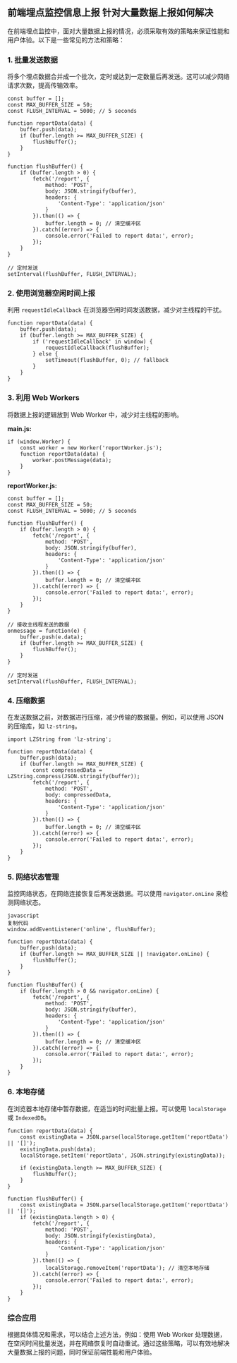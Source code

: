 ##  前端埋点监控信息上报 针对大量数据上报如何解决





在前端埋点监控中，面对大量数据上报的情况，必须采取有效的策略来保证性能和用户体验。以下是一些常见的方法和策略：

### 1. 批量发送数据

将多个埋点数据合并成一个批次，定时或达到一定数量后再发送。这可以减少网络请求次数，提高传输效率。

```
const buffer = [];
const MAX_BUFFER_SIZE = 50;
const FLUSH_INTERVAL = 5000; // 5 seconds

function reportData(data) {
    buffer.push(data);
    if (buffer.length >= MAX_BUFFER_SIZE) {
        flushBuffer();
    }
}

function flushBuffer() {
    if (buffer.length > 0) {
        fetch('/report', {
            method: 'POST',
            body: JSON.stringify(buffer),
            headers: {
                'Content-Type': 'application/json'
            }
        }).then(() => {
            buffer.length = 0; // 清空缓冲区
        }).catch((error) => {
            console.error('Failed to report data:', error);
        });
    }
}

// 定时发送
setInterval(flushBuffer, FLUSH_INTERVAL);
```

### 2. 使用浏览器空闲时间上报

利用 `requestIdleCallback` 在浏览器空闲时间发送数据，减少对主线程的干扰。

```
function reportData(data) {
    buffer.push(data);
    if (buffer.length >= MAX_BUFFER_SIZE) {
        if ('requestIdleCallback' in window) {
            requestIdleCallback(flushBuffer);
        } else {
            setTimeout(flushBuffer, 0); // fallback
        }
    }
}
```

### 3. 利用 Web Workers

将数据上报的逻辑放到 Web Worker 中，减少对主线程的影响。

**main.js:**

```
if (window.Worker) {
    const worker = new Worker('reportWorker.js');
    function reportData(data) {
        worker.postMessage(data);
    }
}
```

**reportWorker.js:**

```
const buffer = [];
const MAX_BUFFER_SIZE = 50;
const FLUSH_INTERVAL = 5000; // 5 seconds

function flushBuffer() {
    if (buffer.length > 0) {
        fetch('/report', {
            method: 'POST',
            body: JSON.stringify(buffer),
            headers: {
                'Content-Type': 'application/json'
            }
        }).then(() => {
            buffer.length = 0; // 清空缓冲区
        }).catch((error) => {
            console.error('Failed to report data:', error);
        });
    }
}

// 接收主线程发送的数据
onmessage = function(e) {
    buffer.push(e.data);
    if (buffer.length >= MAX_BUFFER_SIZE) {
        flushBuffer();
    }
}

// 定时发送
setInterval(flushBuffer, FLUSH_INTERVAL);
```

### 4. 压缩数据

在发送数据之前，对数据进行压缩，减少传输的数据量。例如，可以使用 JSON 的压缩库，如 `lz-string`。

```
import LZString from 'lz-string';

function reportData(data) {
    buffer.push(data);
    if (buffer.length >= MAX_BUFFER_SIZE) {
        const compressedData = LZString.compress(JSON.stringify(buffer));
        fetch('/report', {
            method: 'POST',
            body: compressedData,
            headers: {
                'Content-Type': 'application/json'
            }
        }).then(() => {
            buffer.length = 0; // 清空缓冲区
        }).catch((error) => {
            console.error('Failed to report data:', error);
        });
    }
}
```

### 5. 网络状态管理

监控网络状态，在网络连接恢复后再发送数据。可以使用 `navigator.onLine` 来检测网络状态。

```
javascript
复制代码
window.addEventListener('online', flushBuffer);

function reportData(data) {
    buffer.push(data);
    if (buffer.length >= MAX_BUFFER_SIZE || !navigator.onLine) {
        flushBuffer();
    }
}

function flushBuffer() {
    if (buffer.length > 0 && navigator.onLine) {
        fetch('/report', {
            method: 'POST',
            body: JSON.stringify(buffer),
            headers: {
                'Content-Type': 'application/json'
            }
        }).then(() => {
            buffer.length = 0; // 清空缓冲区
        }).catch((error) => {
            console.error('Failed to report data:', error);
        });
    }
}
```

### 6. 本地存储

在浏览器本地存储中暂存数据，在适当的时间批量上报。可以使用 `localStorage` 或 `IndexedDB`。

```
function reportData(data) {
    const existingData = JSON.parse(localStorage.getItem('reportData') || '[]');
    existingData.push(data);
    localStorage.setItem('reportData', JSON.stringify(existingData));

    if (existingData.length >= MAX_BUFFER_SIZE) {
        flushBuffer();
    }
}

function flushBuffer() {
    const existingData = JSON.parse(localStorage.getItem('reportData') || '[]');
    if (existingData.length > 0) {
        fetch('/report', {
            method: 'POST',
            body: JSON.stringify(existingData),
            headers: {
                'Content-Type': 'application/json'
            }
        }).then(() => {
            localStorage.removeItem('reportData'); // 清空本地存储
        }).catch((error) => {
            console.error('Failed to report data:', error);
        });
    }
}
```

### 综合应用

根据具体情况和需求，可以结合上述方法，例如：使用 Web Worker 处理数据，在空闲时间批量发送，并在网络恢复时自动重试。通过这些策略，可以有效地解决大量数据上报的问题，同时保证前端性能和用户体验。